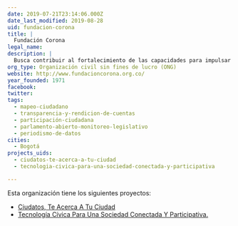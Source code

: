```yaml
---
date: 2019-07-21T23:14:06.000Z
date_last_modified: 2019-08-28
uid: fundacion-corona
title: |
  Fundación Corona
legal_name: 
description: |
  Busca contribuir al fortalecimiento de las capacidades para impulsar el desarrollo social, la calidad de vida y la equidad en Colombia.
org_type: Organización civil sin fines de lucro (ONG)
website: http://www.fundacioncorona.org.co/
year_founded: 1971
facebook: 
twitter: 
tags:
  - mapeo-ciudadano
  - transparencia-y-rendicion-de-cuentas
  - participación-ciudadana
  - parlamento-abierto-monitoreo-legislativo
  - periodismo-de-datos
cities: 
  - Bogotá
projects_uids:
  - ciudatos-te-acerca-a-tu-ciudad
  - tecnologia-civica-para-una-sociedad-conectada-y-participativa

---
```


Esta organización tiene los siguientes proyectos:

- [Ciudatos, Te Acerca A Tu Ciudad](/proyectos/ciudatos-te-acerca-a-tu-ciudad)
- [Tecnología Cívica Para Una Sociedad Conectada Y Participativa.](/proyectos/tecnologia-civica-para-una-sociedad-conectada-y-participativa)
